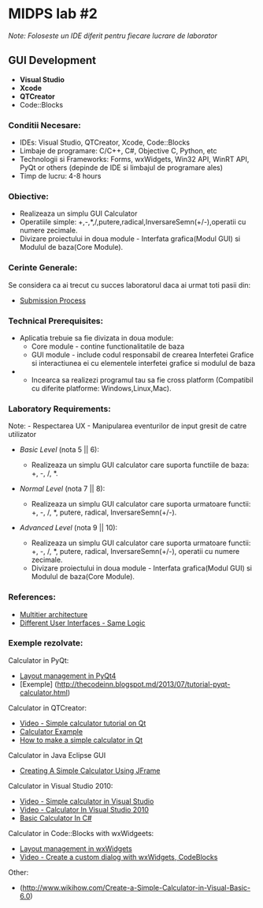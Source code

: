 # MIDPS lab #2

_Note: Foloseste un IDE diferit pentru fiecare lucrare de laborator_

## GUI Development
  - **Visual Studio**
  - **Xcode**
  - **QTCreator**
  - Code::Blocks

### Conditii Necesare:
  - IDEs: Visual Studio, QTCreator, Xcode, Code::Blocks
  - Limbaje de programare: C/C++, C#, Objective C, Python, etc 
  - Technologii si Frameworks: Forms, wxWidgets, Win32 API, WinRT API, PyQt or others (depinde de IDE si limbajul de programare ales)
  - Timp de lucru: 4-8 hours

### Obiective:
  - Realizeaza un simplu GUI Calculator
  - Operatiile simple: +,-,*,/,putere,radical,InversareSemn(+/-),operatii cu numere zecimale.
  - Divizare proiectului in doua module -  Interfata grafica(Modul GUI) si Modulul de baza(Core Module).

### Cerinte Generale:
  Se considera ca ai trecut cu succes laboratorul daca ai urmat toti pasii din:
  - [Submission Process](https://github.com/BestMujik/MIDPS-labs/blob/master/Submission%20Process.md)

### Technical Prerequisites:
  - Aplicatia trebuie sa fie divizata in doua module:
    - Core module - contine functionalitatile de baza
    - GUI module - include codul responsabil de crearea Interfetei Grafice si interactiunea ei cu elementele interfetei grafice si modulul de baza
  - * Incearca sa realizezi programul tau sa fie cross platform (Compatibil cu diferite platforme: Windows,Linux,Mac).

### Laboratory Requirements:

Note: 
    - Respectarea UX
    - Manipularea eventurilor de input gresit de catre utilizator

  - _Basic Level_ (nota 5 || 6):
    - Realizeaza un simplu GUI calculator care suporta functiile de baza: +, -, /, *.

  - _Normal Level_ (nota 7 || 8):
    - Realizeaza un simplu GUI calculator care suporta urmatoare functii: +, -, /, *, putere, radical, InversareSemn(+/-).

  - _Advanced Level_ (nota 9 || 10):
    - Realizeaza un simplu GUI calculator care suporta urmatoare functii: +, -, /, *, putere, radical, InversareSemn(+/-), operatii cu numere zecimale.
    - Divizare proiectului in doua module -  Interfata grafica(Modul GUI) si Modulul de baza(Core Module).

### References:
  - [Multitier architecture](http://en.wikipedia.org/wiki/Multitier_architecture)
  - [Different User Interfaces - Same Logic](http://qt-project.org/quarterly/view/different_user_interfaces_same_logic)

### Exemple rezolvate:
Calculator in PyQt:

  - [Layout management in PyQt4](http://zetcode.com/tutorials/pyqt4/layoutmanagement/)
  - [Exemple] (http://thecodeinn.blogspot.md/2013/07/tutorial-pyqt-calculator.html)
  
Calculator in QTCreator:

  - [Video - Simple calculator tutorial on Qt](http://www.youtube.com/watch?v=Gff6_0-tqUM)
  - [Calculator Example](http://qt-project.org/doc/qt-4.8/widgets-calculator.html)
  - [How to make a simple calculator in Qt](http://www.developer.nokia.com/Community/Wiki/How_to_make_a_simple_calculator_in_Qt)

  Calculator in Java Eclipse GUI
  - [Creating A Simple Calculator Using JFrame](https://www.youtube.com/watch?v=-GoqPrxM8TQ)
  
Calculator in Visual Studio 2010:

  - [Video - Simple calculator in Visual Studio](http://www.youtube.com/watch?v=DF2fCWLFSG0)
  - [Video - Calculator In Visual Studio 2010](http://www.youtube.com/watch?v=iTVX6O2L3oc)
  - [Basic Calculator In C#](http://www.dreamincode.net/forums/topic/32968-basic-calculator-in-c%23/)

Calculator in Code::Blocks with wxWidgeets:

  - [Layout management in wxWidgets](http://zetcode.com/tutorials/wxwidgetstutorial/layoutmanagement/)
  - [Video - Create a custom dialog with wxWidgets, CodeBlocks](http://www.youtube.com/watch?v=PzbMEe6xCPI)
  
Other:
  - (http://www.wikihow.com/Create-a-Simple-Calculator-in-Visual-Basic-6.0)
  
  
  



